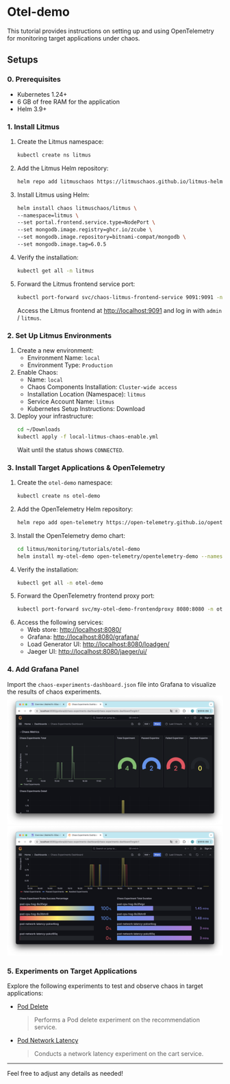# Otel-demo

This tutorial provides instructions on setting up and using OpenTelemetry for monitoring target applications under chaos.

## Setups

### 0. Prerequisites
- Kubernetes 1.24+
- 6 GB of free RAM for the application
- Helm 3.9+

### 1. Install Litmus
1. Create the Litmus namespace:
   ```bash
   kubectl create ns litmus
   ```
2. Add the Litmus Helm repository:
   ```bash
   helm repo add litmuschaos https://litmuschaos.github.io/litmus-helm/
   ```
3. Install Litmus using Helm:
   ```bash
   helm install chaos litmuschaos/litmus \
   --namespace=litmus \
   --set portal.frontend.service.type=NodePort \
   --set mongodb.image.registry=ghcr.io/zcube \
   --set mongodb.image.repository=bitnami-compat/mongodb \
   --set mongodb.image.tag=6.0.5
   ```
4. Verify the installation:
   ```bash
   kubectl get all -n litmus
   ```
5. Forward the Litmus frontend service port:
   ```bash
   kubectl port-forward svc/chaos-litmus-frontend-service 9091:9091 -n litmus
   ```
   Access the Litmus frontend at [http://localhost:9091](http://localhost:9091) and log in with `admin` / `litmus`.

### 2. Set Up Litmus Environments
1. Create a new environment:
   - Environment Name: `local`
   - Environment Type: `Production`
2. Enable Chaos:
   - Name: `local`
   - Chaos Components Installation: `Cluster-wide access`
   - Installation Location (Namespace): `litmus`
   - Service Account Name: `litmus`
   - Kubernetes Setup Instructions: Download
3. Deploy your infrastructure:
   ```bash
   cd ~/Downloads
   kubectl apply -f local-litmus-chaos-enable.yml
   ```
   Wait until the status shows `CONNECTED`.

### 3. Install Target Applications & OpenTelemetry
1. Create the `otel-demo` namespace:
   ```bash
   kubectl create ns otel-demo
   ```
2. Add the OpenTelemetry Helm repository:
   ```bash
   helm repo add open-telemetry https://open-telemetry.github.io/opentelemetry-helm-charts
   ```
3. Install the OpenTelemetry demo chart:
   ```bash
   cd litmus/monitoring/tutorials/otel-demo
   helm install my-otel-demo open-telemetry/opentelemetry-demo --namespace otel-demo --values custom_otel_demo_values.yml
   ```
4. Verify the installation:
   ```bash
   kubectl get all -n otel-demo
   ```
5. Forward the OpenTelemetry frontend proxy port:
   ```bash
   kubectl port-forward svc/my-otel-demo-frontendproxy 8080:8080 -n otel-demo
   ```
6. Access the following services:
   - Web store: [http://localhost:8080/](http://localhost:8080/)
   - Grafana: [http://localhost:8080/grafana/](http://localhost:8080/grafana/)
   - Load Generator UI: [http://localhost:8080/loadgen/](http://localhost:8080/loadgen/)
   - Jaeger UI: [http://localhost:8080/jaeger/ui/](http://localhost:8080/jaeger/ui/)

### 4. Add Grafana Panel
Import the `chaos-experiments-dashboard.json` file into Grafana to visualize the results of chaos experiments.
![chaos-experiments-dashboard-1.png](./screenshots/chaos-experiments-dashboard-1.png)
![chaos-experiments-dashboard-2.png](./screenshots/chaos-experiments-dashboard-2.png)

### 5. Experiments on Target Applications
Explore the following experiments to test and observe chaos in target applications:

- [Pod Delete](https://github.com/litmuschaos/litmus/blob/master/monitoring/tutorials/otel-demo/recommendation-service)
  > Performs a Pod delete experiment on the recommendation service.

- [Pod Network Latency](https://github.com/litmuschaos/litmus/blob/master/monitoring/tutorials/otel-demo/cart-service)
  > Conducts a network latency experiment on the cart service.

---

Feel free to adjust any details as needed!